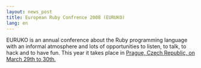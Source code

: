 ```yaml
---
layout: news_post
title: European Ruby Confrence 2008 (EURUKO)
lang: en
---
```


<span class="caps">EURUKO</span> is an annual conference about the Ruby
programming language with an informal atmosphere and lots of
opportunities to listen, to talk, to hack and to have fun. This year it
takes place in [Prague, Czech Republic, on March 29th to 30th.][1]

[1]: http://www.euruko2008.org/ 
